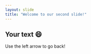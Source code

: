 ```yaml
---
layout: slide
title: "Welcome to our second slide!"
---
```

## Your text :smile:
Use the left arrow to go back!
